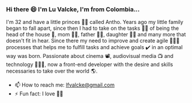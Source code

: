 ### Hi there 😄 I'm Lu Valcke, I'm from Colombia... 

I'm 32 and have a little princes 👸🏻 called Antho. Years ago my little family began to fall apart, 
since then I had to take on the tasks 🤹‍♀️ of being the head of the house 🏡, mom 🤰🏻, father 👨🏻, daughter 👧🏻 and many more that doesn't fit in hear. 
Since there my need to improve and create agile 🏃🏻‍♀️ processes that helps me to fulfill tasks and achieve goals ✔️ in an optimal way was born. 
Passionate about cinema 📽️, audiovisual media 📺 and technology 👩🏻‍💻, now a front-end developer with the desire and skills necessaries to take over the world 🌎.

- 📫 How to reach me: lfvalcke@gmail.com
- ⚡ Fun fact: I love 🏇🏻
